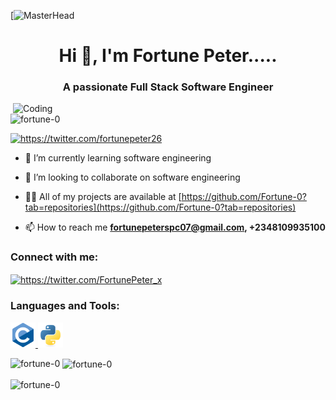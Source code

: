 

[![MasterHead](https://cdn.dribbble.com/users/50886/screenshots/2710024/coding.gif)
<h1 align="center">Hi 👋, I'm Fortune Peter.....</h1>
<h3 align="center">A passionate Full Stack Software Engineer</h3>
<img align="right" alt="Coding" Width="500" src="https://media3.giphy.com/media/26tn33aiTi1jkl6H6/200w.webp?cid=ecf05e47u673bkf5n1qn7pib8a9ff2iul30nxt7h57w1iucq&ep=v1_gifs_search&rid=200w.webp&ct=g">

<p align="left"> <img src="https://komarev.com/ghpvc/?username=fortune-0&label=Profile%20views&color=0e75b6&style=flat" alt="fortune-0" /> </p>

<p align="left"> <a href="https://twitter.com/fortunePeter_x" target="blank"><img src="https://img.shields.io/twitter/follow/https://twitter.com/FortunePeter_x?logo=twitter&style=for-the-badge" alt="https://twitter.com/fortunepeter26" /></a> </p>

- 🌱 I’m currently learning software engineering
- 💞️ I’m looking to collaborate on software engineering

- 👨‍💻 All of my projects are available at [https://github.com/Fortune-0?tab=repositories](https://github.com/Fortune-0?tab=repositories)

- 📫 How to reach me **fortunepeterspc07@gmail.com, +2348109935100**

<h3 align="left">Connect with me:</h3>
<p align="left">
<a href="https://twitter.com/FortunePeter_x" target="blank"><img align="center" src="https://raw.githubusercontent.com/rahuldkjain/github-profile-readme-generator/master/src/images/icons/Social/twitter.svg" alt="https://twitter.com/FortunePeter_x" height="30" width="40" /></a>
</p>

<h3 align="left">Languages and Tools:</h3>
<p align="left"> <a href="https://www.cprogramming.com/" target="_blank" rel="noreferrer"> <img src="https://raw.githubusercontent.com/devicons/devicon/master/icons/c/c-original.svg" alt="c" width="40" height="40"/> </a> <a href="https://www.python.org" target="_blank" rel="noreferrer"> <img src="https://raw.githubusercontent.com/devicons/devicon/master/icons/python/python-original.svg" alt="python" width="40" height="40"/> </a> </p>

<p><img align="left" src="https://github-readme-stats.vercel.app/api/top-langs?username=fortune-0&show_icons=true&locale=en&layout=compact" alt="fortune-0" /></p>

<p>&nbsp;<img align="center" src="https://github-readme-stats.vercel.app/api?username=fortune-0&show_icons=true&locale=en" alt="fortune-0" /></p>

<p><img align="center" src="https://github-readme-streak-stats.herokuapp.com/?user=fortune-0&" alt="fortune-0" /></p>

<!---
Fortune-0/Fortune-0 is a ✨ special ✨ repository because its `README.md` (this file) appears on your GitHub profile.
You can click the Preview link to take a look at your changes.
--->
